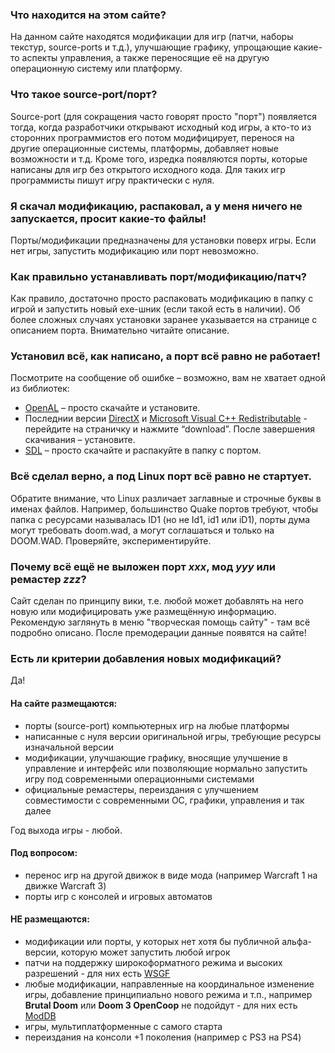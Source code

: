 ### Что находится на этом сайте?
На данном сайте находятся модификации для игр (патчи, наборы текстур, source-ports и т.д.), улучшающие графику, упрощающие какие-то аспекты управления, а также переносящие её на другую операционную систему или платформу. 

### Что такое source-port/порт?
Source-port (для сокращения часто говорят просто "порт") появляется тогда, когда разработчики открывают исходный код игры, а кто-то из сторонних программистов его потом модифицирует, перенося на другие операционные системы, платформы, добавляет новые возможности и т.д. Кроме того, изредка появляются порты, которые написаны для игр без открытого исходного кода. Для таких игр программисты пишут игру практически с нуля.

### Я скачал модификацию, распаковал, а у меня ничего не запускается, просит какие-то файлы!
Порты/модификации предназначены для установки поверх игры. Если нет игры, запустить модификацию или порт невозможно.

### Как правильно устанавливать порт/модификацию/патч?
Как правило, достаточно просто распаковать модификацию в папку с игрой и запустить новый exe-шник (если такой есть в наличии). Об более сложных случаях установки заранее указывается на странице с описанием порта. Внимательно читайте описание.

### Установил всё, как написано, а порт всё равно не работает!
Посмотрите на сообщение об ошибке – возможно, вам не хватает одной из библиотек:
* [OpenAL](https://www.openal.org/downloads/) – просто скачайте и установите.
* Последнии версии [DirectX](https://www.microsoft.com/en-us/download/details.aspx?id=35) и [Microsoft Visual C++ Redistributable](https://support.microsoft.com/ru-ru/help/2977003/the-latest-supported-visual-c-downloads) - перейдите на страничку и нажмите “download”. После завершения скачивания – установите.
* [SDL](https://www.libsdl.org/) – просто скачайте и распакуйте в папку с портом. 

### Всё сделал верно, а под Linux порт всё равно не стартует.
Обратите внимание, что Linux различает заглавные и строчные буквы в именах файлов. Например, большинство Quake портов требуют, чтобы папка с ресурсами называлась ID1 (но не Id1, id1 или iD1), порты дума могут требовать doom.wad, а могут соглашаться и только на DOOM.WAD. Проверяйте, экспериментируйте.

### Почему всё ещё не выложен порт *xxx*, мод *yyy* или ремастер *zzz*?
Сайт сделан по принципу вики, т.е. любой может добавлять на него новую или модифицировать уже размещённую информацию. Рекомендую заглянуть в меню "творческая помощь сайту" - там всё подробно описано. После премодерации данные появятся на сайте!

### Есть ли критерии добавления новых модификаций?
Да!

#### На сайте размещаются:

* порты (source-port) компьютерных игр на любые платформы
* написанные с нуля версии оригинальной игры, требующие ресурсы изначальной версии
* модификации, улучшающие графику, вносящие улучшение в управление и интерфейс или позволяющие нормально запустить игру под современными операционными системами
* официальные ремастеры, переиздания с улучшением совместимости c современными ОС, графики, управления и так далее

Год выхода игры - любой.

#### Под вопросом:

* перенос игр на другой движок в виде мода (например Warcraft 1 на движке Warcraft 3)
* порты игр с консолей и игровых автоматов

#### НЕ размещаются:

* модификации или порты, у которых нет хотя бы публичной альфа-версии, которую может запустить любой игрок
* патчи на поддержку широкоформатного режима и высоких разрешений - для них есть [WSGF](http://wsgf.org/)
* любые модификации, направленные на координальное изменение игры, добавление принципиально нового режима и т.п., например **Brutal Doom** или **Doom 3 OpenCoop** не подойдут - для них есть [ModDB](https://www.moddb.com/)
* игры, мультиплатформенные с самого старта
* переиздания на консоли +1 поколения (например с PS3 на PS4)